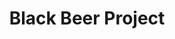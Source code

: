 ---
title: Black Beer Project
featured: false
roles: ["Design","Front-End Development"]
mainImg: https://placeimg.com/640/480/computer
mainImgAlt: This is a test
eyecatchImage: https://placeimg.com/640/480/computer
eyecatchImageAlt: This is a test
description: Pretium quam vulputate dignissim suspendisse in est. Lobortis mattis aliquam faucibus purus in massa tempor nec. Elit ullamcorper dignissim cras tincidunt lobortis feugiat vivamus at augue. Quis ipsum suspendisse ultrices gravida dictum fusce ut placerat. Vulputate eu scelerisque felis imperdiet proin. Nisl nisi scelerisque eu ultrices.
---